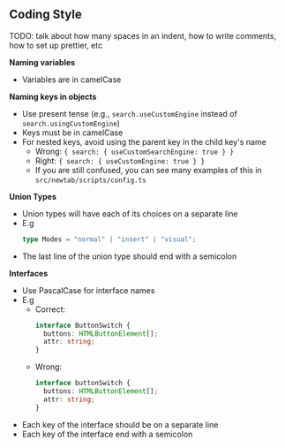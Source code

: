 ## Coding Style

TODO: talk about how many spaces in an indent, how to write comments, how to set up prettier, etc

**Naming variables**

- Variables are in camelCase

**Naming keys in objects**

- Use present tense (e.g., `search.useCustomEngine` instead of `search.usingCustomEngine`)
- Keys must be in camelCase
- For nested keys, avoid using the parent key in the child key's name
  - Wrong: `{ search: { useCustomSearchEngine: true } }`
  - Right: `{ search: { useCustomEngine: true } }`
  - If you are still confused, you can see many examples of this in `src/newtab/scripts/config.ts`

**Union Types**

- Union types will have each of its choices on a separate line
- E.g
  ```typescript
  type Modes = "normal" | "insert" | "visual";
  ```
- The last line of the union type should end with a semicolon

**Interfaces**

- Use PascalCase for interface names
- E.g
  - Correct:
    ```typescript
    interface ButtonSwitch {
      buttons: HTMLButtonElement[];
      attr: string;
    }
    ```
  - Wrong:
    ```typescript
    interface buttonSwitch {
      buttons: HTMLButtonElement[];
      attr: string;
    }
    ```
- Each key of the interface should be on a separate line
- Each key of the interface end with a semicolon
